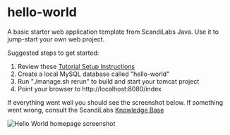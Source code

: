 hello-world
===========

A basic starter web application template from ScandiLabs Java.  Use it to jump-start your own web project.

Suggested steps to get started:

1. Review these [Tutorial Setup Instructions](http://scandilabs.com/technology/catamaran/tutorial#setup)
1. Create a local MySQL database called "hello-world"
1. Run "./manage.sh rerun"  to build and start your tomcat project
1. Point your browser to http://localhost:8080/index

If everything went well you should see the screenshot below.  If something went wrong, consult the ScandiLabs [Knowledge Base](http://scandilabs.com/technology/knowledge)

![Hello World homepage screenshot](http://maven.scandilabs.com/git-assets/hello-index.png)
